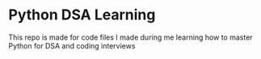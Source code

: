 # Python DSA Learning 
This repo is made for code files I made during me learning how to master Python for DSA and coding interviews 